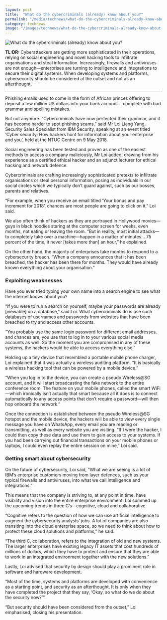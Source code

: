 ```yaml
---
layout: post
title:  "What do the cybercriminals (already) know about you?"
permalink: "/media/technews/what-do-the-cybercriminals-already-know-about-you"
category: technews
image: "/images/technews/what-do-the-cybercriminals-already-know-about-you-part-1.png"
---
```


![What do the cybercriminals (already) know about you?]({{site.baseurl}}/images/technews/what-do-the-cybercriminals-already-know-about-you-part-1.png)

**TL:DR:** Cyberattackers are getting more sophisticated in their operations, relying on social engineering and novel hacking tools to infiltrate organisations and steal information. Increasingly, firewalls and antiviruses are not enough—enterprises are turning to intelligence and integrations to secure their digital systems. When developing systems and platforms, cybersecurity should be considered at the outset and not as an afterthought.

---

Phishing emails used to come in the form of African princes offering to deposit a few million US dollars into your bank account… complete with bad grammar and spelling mistakes. 

But not anymore. “Cybercriminals have now perfected their grammar, and it has become harder to spot phishing scams,” said Mr Loi Liang Yang, Security Sales Specialist from IBM Security, speaking at an event titled ‘Cyber security: How hackers hunt for information about your enterprise and you’, held at the NTUC Centre on 9 May 2018.

Social engineering has been tested and proven as one of the easiest methods to access a company maliciously, Mr Loi added, drawing from his experience as a certified ethical hacker and an adjunct lecturer for ethical hacking and network defence. 

Cybercriminals are crafting increasingly sophisticated pretexts to infiltrate organisations or steal personal information, posing as individuals in our social circles which we typically don’t guard against, such as our bosses, parents and relatives. 

“For example, when you receive an email titled ‘Your bonus and pay increment for 2018’, chances are most people are going to click on it,” Loi said. 

We also often think of hackers as they are portrayed in Hollywood movies—guys in black hoodies staring at the computer screen for weeks, even months, not eating or leaving the room. “But in reality, most initial attacks—to completely take over a machine—happen in a matter of minutes… 75 percent of the time, it never [takes more than] an hour,” he explained. 

On the other hand, the majority of enterprises take months to respond to a cybersecurity breach. “When a company announces that it has been breached, the hacker has been there for months. They would have already known everything about your organisation.”
 
### **Exploiting weaknesses**
Have you ever tried typing your own name into a search engine to see what the internet knows about you? 

“If you were to run a search on yourself, maybe your passwords are already [viewable] on a database,” said Loi. What cybercriminals do is use such databases of usernames and passwords from websites that have been breached to try and access other accounts. 

“You probably use the same login password for different email addresses, and chances are, you use that to log in to your various social media accounts as well. So the moment you are compromised in any of these systems, the hackers would be able to access everything else.” 

Holding up a tiny device that resembled a portable mobile phone charger, Loi explained that it was actually a wireless auditing platform. “It is basically a wireless hacking tool that can be powered by a mobile device.” 

“When you log in to the device, you can create a pseudo Wireless@SG account, and it will start broadcasting the fake network to the entire conference room. The feature on your mobile phones, called the smart WiFi—which ironically isn’t actually that smart because all it does is to connect automatically to any access points that don’t require a password—will then hop onboard the network.” 

Once the connection is established between the pseudo Wireless@SG hotspot and the mobile device, the hackers will be able to view every single message you have on WhatsApp, every email you are reading or transmitting, as well as every website you are visiting. “If I were the hacker, I could then copy these data and use them to gain access to your systems. If you had been carrying out financial transactions on your mobile phones or laptops, I could even replay the entire session on mine,” Loi said. 

### **Getting smart about cybersecurity**
On the future of cybersecurity, Loi said, “What we are seeing is a lot of IBM’s enterprise customers moving from layer defences, such as your typical firewalls and antiviruses, into what we call intelligence and integrations.” 

This means that the company is striving to, at any point in time, have visibility and vision into the entire enterprise environment. Loi summed up the upcoming trends in three C’s—cognitive, cloud and collaborative. 

“Cognitive refers to the question of how we can use artificial intelligence to augment the cybersecurity analysts’ jobs. A lot of companies are also transiting into the cloud enterprise space, so we need to think about how to protect these cloud solutions and platforms,” he said.

“The third C, collaboration, refers to the integration of old and new systems. The larger enterprises have existing legacy IT assets that cost hundreds of millions of dollars, which they have to protect and ensure that they are able to work in an integrated environment together with the new solutions.”

Lastly, Loi advised that security by design should play a prominent role in software and hardware development. 

“Most of the time, systems and platforms are developed with convenience as a starting point, and security as an afterthought. It is only when they have completed the project that they say, ‘Okay, so what do we do about the security now?’”

“But security should have been considered from the outset,” Loi emphasised, closing his presentation.
